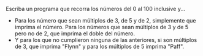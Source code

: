 Escriba un programa que recorra los números del 0 al 100 inclusive y...

* Para los número que sean múltiplos de 3, de 5 y de 2, simplemente que imprima el número.  Para los números que sean múltiplos de 3 y de 5 pero no de 2, que imprima el doble del número. 
* Y para los que no cumplieron ninguna de las anteriores, 
si son múltiplos de 3, que imprima "Flynn" y para los múltiplos de 5 imprima "Paff".